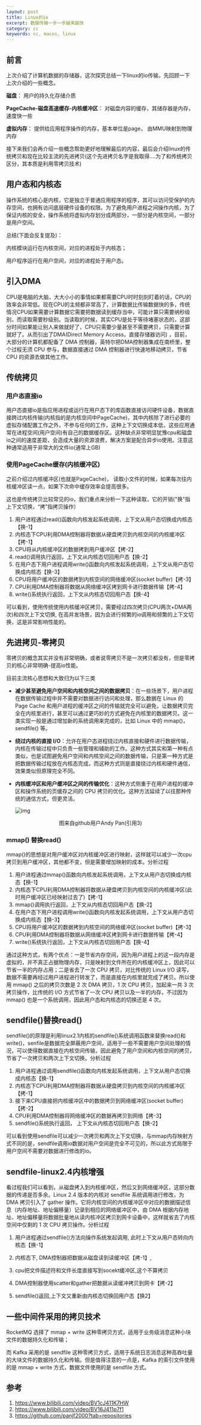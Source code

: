 ```yaml
---
layout: post
title: Linux的io
excerpt: 数据传输一步一步越来越快
category: cc
keywords: cc, macos, linux
---
```


## 前言

上次介绍了计算机数据的存储器，这次探究总结一下linux的io传输，先回顾一下上次介绍的一些概念。

**磁盘**：  用户的持久化存储介质

**PageCache-磁盘高速缓存-内核缓冲区**： 对磁盘内容的缓存，其储存器是内存，速度快一些

**虚拟内存**： 提供给应用程序操作的内存，基本单位是page， 由MMU映射到物理内存

接下来我们会再介绍一些概念帮助更好地理解最后的内容，最后会介绍linux的传统拷贝和现在比较主流的先进拷贝(这个先进拷贝名字是我取得....为了和传统拷贝区分，其本质是利用零拷贝技术)

## 用户态和内核态

操作系统的核心是内核，它是独立于普通应用程序的程序，其可以访问受保护的内存空间，也拥有访问底层硬件设备的权限。为了避免用户进程之间操作内核，为了保证内核的安全，操作系统将虚拟内存划分成两部分，一部分是内核空间，一部分是用户空间。

总结(下面会反复提及)：

内核模块运行在内核空间，对应的进程处于内核态；

用户程序运行在用户空间，对应的进程处于用户态。

## 引入DMA

CPU是电脑的大脑，大大小小的事情如果都需要CPU时时刻刻盯着的话，CPU的效率会非常低。现在CPU的主频都非常高了，计算数据比传输数据快的多，传统情况CPU如果需要计算数据它需要把数据读到缓存当中，可能计算只需要纳秒级别，而读取需要秒级别。当读取的时候，其实CPU是处于等待堵塞状态的，这部分时间如果能让别人来做就好了，CPU只需要少量甚至不需要拷贝，只需要计算就好了。从而引出了DMA(Direct Memory Access，直接存储器访问) ，目前，大部分的计算机都配备了 DMA 控制器，英特尔把DMA控制器集成在南桥里，整个过程无须 CPU 参与，数据直接通过 DMA 控制器进行快速地移动拷贝，节省 CPU 的资源去做其他工作。

## 传统拷贝

### 用户态直接io

用户态直接io是指应用进程或运行在用户态下的库函数直接访问硬件设备，数据直接跨过内核传输(内核指的是内核空间中PageCache)，其中内核除了进行必要的虚拟存储配置工作之外，不参与任何的工作，这种上下文切换成本低，这些应用通常在进程空间(用户空间)有自己的数据缓存区。这种缺点非常明显犹豫cpu和磁盘io之间的速度差距，会造成大量的资源浪费，解决方案是配合异步io使用。注意这种通常适用于非常大的文件io(通常上GB)

### 使用PageCache缓存(内核缓冲区)

之前介绍过内核缓冲区(也就是PageCache)， 读取小文件的时候，如果每次往内核缓冲区读一点，如果下次命中缓存效率会提高很多。

这也是传统拷贝比较常见的io，我们重点来分析一下这种读取，它的开销("换"指上下文切换，“拷”指拷贝操作）

1. 用户进程通过read()函数向内核发起系统调用，上下文从用户态切换成内核态【换-1】
2. 内核态下CPU利用DMA控制器将数据从硬盘拷贝到内核空间的内核缓冲区【拷-1】
3. CPU将从内核缓冲区的数据拷到用户缓冲区【拷-2】
4. read()调用执行返回，上下文从内核态切回用户态【换-2】
5. 在用户态下用户进程调用write()函数向内核发起系统调用，上下文从用户态切换成内核态【换-3】
6. CPU将用户缓冲区的数据拷到内核空间的网络缓冲区(socket buffer)【拷-3】
7. CPU利用DMA控制器将数据从网络缓冲区拷到网卡进行数据传输【拷-4】
8. write()系统执行返回，上下文从内核态切回用户态【换-4】

可以看到，使用传统使用内核缓冲区拷贝，需要经过四次拷贝(CPU两次+DMA两次)和四次上下文切换, 在高并发场景，因为会进行频繁的io调用和频繁的上下文切换，这是非常影响性能的。

## 先进拷贝-零拷贝

零拷贝的概念其实并没有非常明确，或者说零拷贝不是一次拷贝都没有，但是零拷贝的核心非常明确-提高io性能。

目前主流核心思想和大致归为以下三类

- **减少甚至避免用户空间和内核空间之间的数据拷贝**：在一些场景下，用户进程在数据传输过程中并不需要对数据进行访问和处理，那么数据在 Linux 的 Page Cache 和用户进程的缓冲区之间的传输就完全可以避免，让数据拷贝完全在内核里进行，甚至可以通过更巧妙的方式避免在内核里的数据拷贝。这一类实现一般是通过增加新的系统调用来完成的，比如 Linux 中的 mmap()，sendfile() 等。

- **绕过内核的直接 I/O**：允许在用户态进程绕过内核直接和硬件进行数据传输，内核在传输过程中只负责一些管理和辅助的工作。这种方式其实和第一种有点类似，也是试图避免用户空间和内核空间之间的数据传输，只是第一种方式是把数据传输过程放在内核态完成，而这种方式则是直接绕过内核和硬件通信，效果类似但原理完全不同。

- **内核缓冲区和用户缓冲区之间的传输优化**：这种方式侧重于在用户进程的缓冲区和操作系统的页缓存之间的 CPU 拷贝的优化。这种方法延续了以往那种传统的通信方式，但更灵活。

  ![img](https://p3-tt.byteimg.com/origin/pgc-image/16c1353d43b549d39b3b785cb9a4bbd3?from=pc)

<center>图来自github用户Andy Pan(引用3)</center>

### mmap() 替换read()

mmap()的思想是对用户缓冲区对内核缓冲区进行映射，这样就可以减少一次cpu拷贝到用户缓冲区，其他都不变，但是需要增加映射的成本。分析过程

1. 用户进程通过mmap()函数向内核发起系统调用，上下文从用户态切换成内核态【换-1】
2. 内核态下CPU利用DMA控制器将数据从硬盘拷贝到内核空间的内核缓冲区(此时用户缓冲区已经映射过去了)【拷-1】
3. mmap()调用执行返回，上下文从内核态切回用户态【换-2】
4. 在用户态下用户进程调用write()函数向内核发起系统调用，上下文从用户态切换成内核态【换-3】
5. CPU将用户缓冲区的数据拷到内核空间的网络缓冲区(socket buffer)【拷-3】
6. CPU利用DMA控制器将数据从网络缓冲区拷到网卡进行数据传输【拷-4】
7. write()系统执行返回，上下文从内核态切回用户态【换-4】

通过这种方式，有两个优点：一是节省内存空间，因为用户进程上的这一段内存是虚拟的，并不真正占据物理内存，只是映射到文件所在的内核缓冲区上，因此可以节省一半的内存占用；二是省去了一次 CPU 拷贝，对比传统的 Linux I/O 读写，数据不需要再经过用户进程进行转发了，而是直接在内核里就完成了拷贝。所以使用 mmap() 之后的拷贝次数是 2 次 DMA 拷贝，1 次 CPU 拷贝，加起来一共 3 次拷贝操作，比传统的 I/O 方式节省了一次 CPU 拷贝以及一半的内存，不过因为 mmap() 也是一个系统调用，因此用户态和内核态的切换还是 4 次。

## sendfile()替换read()

sendfile()的原理是利用linux2.1内核的sendfile()系统调用函数来替换read()和write()，senfile是数据完全屏蔽用户空间，适用于一些不需要用户空间处理的情况，可以使得数据直接在内核空间传输，因此避免了用户空间和内核空间的拷贝，节省了一次拷贝和两次上下文切换。分析过程

1. 用户进程通过调用sendfile()函数向内核发起系统调用，上下文从用户态切换成内核态【换-1】
2. 内核态下CPU利用DMA控制器将数据从硬盘拷贝到内核空间的内核缓冲区【拷-1】
3. 接下来CPU直接把内核缓冲区中的数据拷贝到网络缓冲区(socket buffer) 【拷-2】
4. CPU利用DMA控制器将网络缓冲区的数据再拷贝到网络【拷-3】
5. sendfile()系统执行返回， 上下文从内核态切回用户态【换-2】

可以看到使用sendfile可以减少一次拷贝和两次上下文切换，与mmap内存映射方式不同的是，sendfile调用io数据对用户空间是完全不可见的，所以此方式局限于用户空间不需要对数据进行修改的io。

## sendfile-linux2.4内核增强

看过程我们可以看到，从磁盘拷入到内核缓冲区，然后又到网络缓冲区，这部分数据的传递是否多余。Linux 2.4 版本的内核对 sendfile 系统调用进行修改，为  DMA 拷贝引入了 gather 操作。它将内核空间的内核缓冲区中对应的数据描述信息（内存地址、地址偏移量）记录到相应的网络缓冲区中，由 DMA 根据内存地址、地址偏移量将数据批量地从读内核冲区拷贝到网卡设备中，这样就省去了内核空间中仅剩的 1 次 CPU 拷贝操作。分析过程

1. 用户进程通过sendfile()方法向操作系统发起调用, 此时上下文从用户态转向内核态【换-1】 

2. 内核态下, DMA控制器把数据从磁盘读到读缓冲区【拷-1】, 
3.  cpu把文件描述符和文件长度直接写到socekt缓冲区,这个不算拷贝 
4. DMA控制器使用scatter和gather把数据从读缓冲拷贝到网卡【拷-2】
5. sendfile()返回,上下文又重新由内核态切换回用户态【换2】              

## 一些中间件采用的拷贝技术

RocketMQ 选择了 mmap + write 这种零拷贝方式，适用于业务级消息这种小块文件的数据持久化和传输；

而 Kafka 采用的是 sendfile 这种零拷贝方式，适用于系统日志消息这种高吞吐量的大块文件的数据持久化和传输。但是值得注意的一点是，Kafka 的索引文件使用的是 mmap + write 方式，数据文件使用的是 sendfile 方式。

## 参考

1. https://www.bilibili.com/video/BV1cJ411K7HW
2. https://www.bilibili.com/video/BV16J411p7f1
3. https://github.com/panjf2000?tab=repositories













